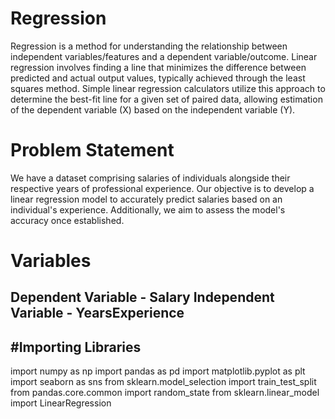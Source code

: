 # Regression
Regression is a method for understanding the relationship between independent variables/features and a dependent variable/outcome.
Linear regression involves finding a line that minimizes the difference between predicted and actual output values, typically achieved through the least squares method. Simple linear regression calculators utilize this approach to determine the best-fit line for a given set of paired data, allowing estimation of the dependent variable (X) based on the independent variable (Y).

# Problem Statement
We have a dataset comprising salaries of individuals alongside their respective years of professional experience. Our objective is to develop a linear regression model to accurately predict salaries based on an individual's experience. Additionally, we aim to assess the model's accuracy once established. 

# Variables
Dependent Variable - Salary
Independent Variable - YearsExperience
------------------------------- 
#Importing Libraries
-------------------------------
import numpy as np
import pandas as pd
import matplotlib.pyplot as plt
import seaborn as sns
from sklearn.model_selection import train_test_split
from pandas.core.common import random_state
from sklearn.linear_model import LinearRegression

